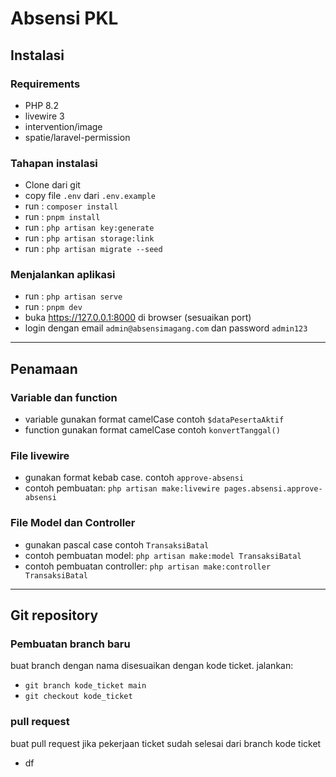 # Absensi PKL

## Instalasi

### Requirements

-   PHP 8.2
-   livewire 3
-   intervention/image
-   spatie/laravel-permission

### Tahapan instalasi

-   Clone dari git
-   copy file `.env` dari `.env.example`
-   run : `composer install`
-   run : `pnpm install`
-   run : `php artisan key:generate`
-   run : `php artisan storage:link`
-   run : `php artisan migrate --seed`

### Menjalankan aplikasi

-   run : `php artisan serve`
-   run : `pnpm dev`
-   buka https://127.0.0.1:8000 di browser (sesuaikan port)
-   login dengan email `admin@absensimagang.com` dan password `admin123`

---

## Penamaan

### Variable dan function

-   variable gunakan format camelCase contoh `$dataPesertaAktif`
-   function gunakan format camelCase contoh `konvertTanggal()`

### File livewire

-   gunakan format kebab case. contoh `approve-absensi`
-   contoh pembuatan: `php artisan make:livewire pages.absensi.approve-absensi`

### File Model dan Controller

-   gunakan pascal case contoh `TransaksiBatal`
-   contoh pembuatan model: `php artisan make:model TransaksiBatal`
-   contoh pembuatan controller: `php artisan make:controller TransaksiBatal`

---

## Git repository

### Pembuatan branch baru

buat branch dengan nama disesuaikan dengan kode ticket. jalankan:

-   `git branch kode_ticket main`
-   `git checkout kode_ticket`

### pull request

buat pull request jika pekerjaan ticket sudah selesai dari branch kode ticket

-   df
